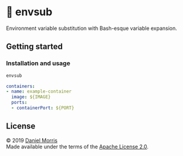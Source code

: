 # 🌳 envsub

Environment variable substitution with Bash-esque variable expansion.

## Getting started

### Installation and usage

```bash
envsub
```

```yaml
containers:
- name: example-container
  image: ${IMAGE}
  ports:
  - containerPort: ${PORT}
```

## License

© 2019 [Daniel Morris](https://unfun.co)  
Made available under the terms of the [Apache License 2.0](LICENSE.md).
